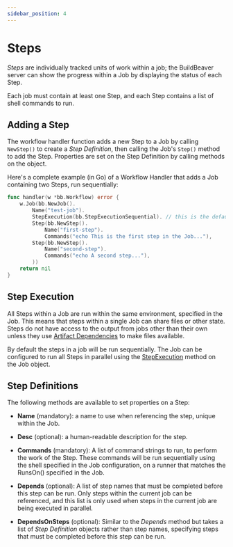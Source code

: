 ```yaml
---
sidebar_position: 4
---
```


# Steps

*Steps* are individually tracked units of work within a job; the BuildBeaver server can show the progress within a
Job by displaying the status of each Step.

Each job must contain at least one Step, and each Step contains a list of shell commands to run.

## Adding a Step

The workflow handler function adds a new Step to a Job by calling ``NewStep()`` to create a
*Step Definition*, then calling the Job's ``Step()`` method to add the Step. Properties are set on the Step Definition
by calling methods on the object.

Here's a complete example (in Go) of a Workflow Handler that adds a Job containing two Steps, run sequentially:

```go
func handler(w *bb.Workflow) error {
    w.Job(bb.NewJob().
        Name("test-job").
        StepExecution(bb.StepExecutionSequential). // this is the default, can be omitted
        Step(bb.NewStep().
            Name("first-step").
            Commands("echo This is the first step in the Job..."),
        Step(bb.NewStep().
            Name("second-step").
            Commands("echo A second step..."), 
        ))
	return nil
}
```

## Step Execution

All Steps within a Job are run within the same environment, specified in the Job. This means that steps within
a single Job can share files or other state. Steps do not have access to the output from jobs other than their
own unless they use [Artifact Dependencies](jobs#job-dependencies) to make files available.

By default the steps in a job will be run sequentially. The Job can be configured to run all
Steps in parallel using the [StepExecution](jobs#job-definitions) method on the Job object.


## Step Definitions

The following methods are available to set properties on a Step:

- **Name** (mandatory): a name to use when referencing the step, unique within the Job.

- **Desc** (optional): a human-readable description for the step.

- **Commands** (mandatory): A list of command strings to run, to perform the work of the Step. These commands
  will be run sequentially using the shell specified in the Job configuration, on a runner that matches
  the RunsOn() specified in the Job.

- **Depends** (optional): A list of step names that must be completed before this step can be run. Only steps within
  the current job can be referenced, and this list is only used when steps in the current job are
  being executed in parallel.

- **DependsOnSteps** (optional): Similar to the *Depends* method but takes a list of *Step Definition* objects rather
 than step names, specifying steps that must be completed before this step can be run.
